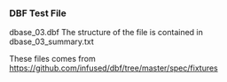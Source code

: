 ### DBF Test File
dbase_03.dbf
The structure of the file is contained in dbase_03_summary.txt

These files comes from https://github.com/infused/dbf/tree/master/spec/fixtures
